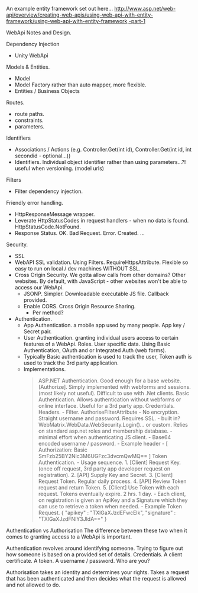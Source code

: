 An example entity framework set out here...
http://www.asp.net/web-api/overview/creating-web-apis/using-web-api-with-entity-framework/using-web-api-with-entity-framework,-part-1

WebApi Notes and Design.

Dependency Injection
- Unity WebApi

Models & Entities.
- Model
- Model Factory rather than auto mapper, more flexible.
- Entities / Business Objects

Routes.
- route paths.
- constraints.
- parameters.

Identifiers
- Associations / Actions (e.g. Controller.Get(int id), Controller.Get(int id, int secondid - optional...))
- Identifiers. Individual object identifier rather than using parameters...?! useful when versioning. (model urls)

Filters
- Filter dependency injection.

Friendly error handling.
- HttpResponseMessage wrapper.
- Leverate HttpStatusCodes in request handlers - when no data is found. HttpStatusCode.NotFound.
- Response Status. OK. Bad Request. Error. Created. ...

Security.
- SSL
- WebAPI SSL validation. Using Filters. RequireHttpsAttribute. Flexible so easy to run on local / dev machines WITHOUT SSL.
- Cross Origin Security. We gotta allow calls from other domains? Other websites. By default, with JavaScript - other websites won't be able to access our WebApi.
  * JSONP. Simpler. Downloadable executable JS file. Callback provided.
  * Enable CORS. Cross Origin Resource Sharing.
    * Per method?
- Authentication.
	* App Authentication. a mobile app used by many people. App key / Secret pair.
	* User Authentication. granting individual users access to certain features of a WebApi. Roles. User specific data. Using Basic Authentication, OAuth and or Integrated Auth (web forms).
	* Typically Basic authentication is used to track the user, Token auth is used to track the 3rd party application.
	* Implementations.
		> ASP.NET Authentication. Good enough for a base website. [Authorize]. Simply implemented with webforms and sessions. (most likely not useful). Difficult to use with .Net clients.
		> Basic Authentication. Allows authentication without webforms or online interface. Useful for a 3rd party app. Credentials. Headers.
			- Filter. AuthoriseFilterAttribute
			- No encryption. Straight username and password. Requires SSL.
			- built in? WebMatrix.WebData.WebSecurity.Login()... or custom. Relies on standard asp.net roles and membership database.
			- minimal effort when authenticating JS client.
			- Base64 encoded username / password. 
			- Example header - [ Authorization: Basic SmFzb25BY2Nlc3M6UGFzc3dvcmQwMQ== ]
		> Token Authentication.
			- Usage sequence.
				1. [Client] Request Key. (once off request, 3rd party app developer request on registration).
				2. [API] Supply Key and Secret.
				3. [Client] Request Token. Regular daily process.
				4. [API] Review Token request and return Token.
				5. [Client] Use Token with each request. Tokens eventually expire. 2 hrs. 1 day.
			- Each client, on registration is given an ApiKey and a Signature which they can use to retrieve a token when needed.
			- Example Token Request. { "apikey" : "TXlGaXJzdEFwcElk", "signature" : "TXlGaXJzdFNlY3JldA==" }




Authentication vs Authorisation
The difference between these two when it comes to granting access to a WebApi is important.

Authentication revolves around identifying someone. Trying to figure out how someone is based on a provided set of details. Credentials. A client certificate. A token. A username / password. Who are you?

Authorisation takes an identity and determines your rights. Takes a request that has been authenticated and then decides what the request is allowed and not allowed to do.